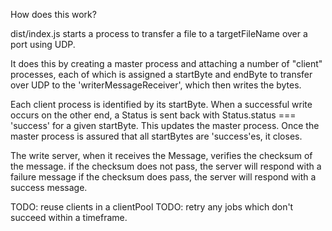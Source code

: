 How does this work? 

dist/index.js starts a process to transfer a file to a targetFileName over a port using UDP. 

It does this by creating a master process and attaching a number of "client" processes, each of which is assigned a startByte and endByte to transfer over UDP to the 'writerMessageReceiver', which then writes the bytes. 

Each client process is identified by its startByte. When a successful write occurs on the other end, a Status is sent back with Status.status === 'success' for a given startByte. This updates the master process. Once the master process is assured that all startBytes are 'success'es, it closes.

The write server, when it receives the Message, verifies the checksum of the message.
if the checksum does not pass, the server will respond with a failure message
if the checksum does pass, the server will respond with a success message.

TODO: reuse clients in a clientPool
TODO: retry any jobs which don't succeed within a timeframe.